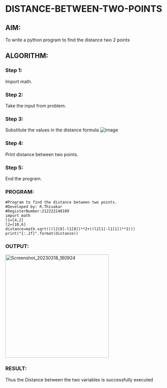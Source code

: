 # DISTANCE-BETWEEN-TWO-POINTS

## AIM:
To write a python program to find the distance two 2 points
## ALGORITHM:
### Step 1: 
Import math.
### Step 2: 
Take the input from problem.
### Step 3: 
Substitute the values in the distance formula  ![image](https://user-images.githubusercontent.com/118707074/234810107-a7f9e07e-e02f-4644-9776-cf12eeee6f73.png)

### Step 4: 
Print distance between two points.
### Step 5: 
End the program.
### PROGRAM:
```
#Program to find the distance between two points.
#Developed by: R.Thivakar
#RegisterNumber:212222240109
import math
l1=[4,2]
l2=[10,6]
distance=math.sqrt(((l2[0]-l1[0])**2+((l2[1]-l1[1])**2)))
print("{:.2f}".format(distance))
```


### OUTPUT:
<img width="325" alt="Screenshot_20230318_160924" src="https://user-images.githubusercontent.com/118707074/226100664-53754cfc-b052-4c10-a0a5-d0b3b30f3db7.png">




### RESULT:
Thus the Distance between the two variables is successfully executed
